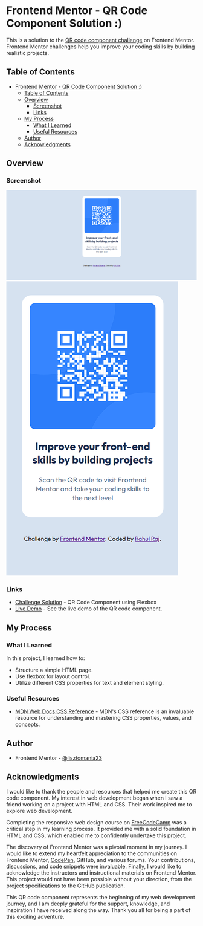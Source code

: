 # Frontend Mentor - QR Code Component Solution :)

This is a solution to the [QR code component challenge](https://www.frontendmentor.io/challenges/qr-code-component-iux_sIO_H) on Frontend Mentor. Frontend Mentor challenges help you improve your coding skills by building realistic projects.

## Table of Contents

- [Frontend Mentor - QR Code Component Solution :)](#frontend-mentor---qr-code-component-solution-)
  - [Table of Contents](#table-of-contents)
  - [Overview](#overview)
    - [Screenshot](#screenshot)
    - [Links](#links)
  - [My Process](#my-process)
    - [What I Learned](#what-i-learned)
    - [Useful Resources](#useful-resources)
  - [Author](#author)
  - [Acknowledgments](#acknowledgments)

## Overview
### Screenshot

![Desktop Design](design/desktop-design.png)
![Mobile Design](design/mobile-design.png)

### Links

- [Challenge Solution](https://www.frontendmentor.io/solutions/qr-code-component-using-flexbox-E7F_bd4Soq) - QR Code Component using Flexbox
- [Live Demo](https://lisztomania23.github.io/frontend-mentor-challenges/qr-code-component/) - See the live demo of the QR code component.

## My Process

### What I Learned
In this project, I learned how to:

- Structure a simple HTML page.
- Use flexbox for layout control.
- Utilize different CSS properties for text and element styling.

### Useful Resources
- [MDN Web Docs CSS Reference](https://developer.mozilla.org/en-US/docs/Web/CSS) - MDN's CSS reference is an invaluable resource for understanding and mastering CSS properties, values, and concepts.

## Author

- Frontend Mentor - [@lisztomania23](https://www.frontendmentor.io/profile/lisztomania23)

## Acknowledgments

I would like to thank the people and resources that helped me create this QR code component. My interest in web development began when I saw a friend working on a project with HTML and CSS. Their work inspired me to explore web development.

Completing the responsive web design course on [FreeCodeCamp](https://www.freecodecamp.org/riptidecoding) was a critical step in my learning process. It provided me with a solid foundation in HTML and CSS, which enabled me to confidently undertake this project.

The discovery of Frontend Mentor was a pivotal moment in my journey. I would like to extend my heartfelt appreciation to the communities on Frontend Mentor, [CodePen](https://codepen.io/), GitHub, and various forums. Your contributions, discussions, and code snippets were invaluable. Finally, I would like to acknowledge the instructors and instructional materials on Frontend Mentor. This project would not have been possible without your direction, from the project specifications to the GitHub publication. 

This QR code component represents the beginning of my web development journey, and I am deeply grateful for the support, knowledge, and inspiration I have received along the way. Thank you all for being a part of this exciting adventure.
